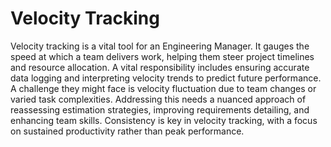# Velocity Tracking

Velocity tracking is a vital tool for an Engineering Manager. It gauges the speed at which a team delivers work, helping them steer project timelines and resource allocation. A vital responsibility includes ensuring accurate data logging and interpreting velocity trends to predict future performance. A challenge they might face is velocity fluctuation due to team changes or varied task complexities. Addressing this needs a nuanced approach of reassessing estimation strategies, improving requirements detailing, and enhancing team skills. Consistency is key in velocity tracking, with a focus on sustained productivity rather than peak performance.